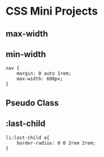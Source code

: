 # CSS Mini Projects

## max-width
## min-width
```
nav {
    margin: 0 auto 1rem; 
    max-width: 600px;
}
```

## Pseudo Class
## :last-child
```
li:last-child a{
    border-radius: 0 0 2rem 2rem;
}
```